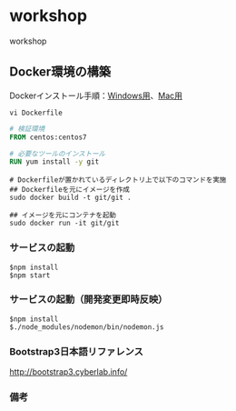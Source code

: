 # workshop
workshop

## Docker環境の構築
Dockerインストール手順：[Windows用](https://sukkiri.jp/technologies/virtualizers/docker/docker-win_install.html)、[Mac用](https://sukkiri.jp/technologies/virtualizers/docker/docker-mac_install.html)

```Mac
vi Dockerfile
```

```Dockerfile
# 検証環境
FROM centos:centos7

# 必要なツールのインストール
RUN yum install -y git
```

```
# Dockerfileが置かれているディレクトリ上で以下のコマンドを実施
## Dockerfileを元にイメージを作成
sudo docker build -t git/git .

## イメージを元にコンテナを起動
sudo docker run -it git/git
```

### サービスの起動
```
$npm install
$npm start
```

### サービスの起動（開発変更即時反映）
```
$npm install
$./node_modules/nodemon/bin/nodemon.js
```

### Bootstrap3日本語リファレンス
http://bootstrap3.cyberlab.info/

### 備考
